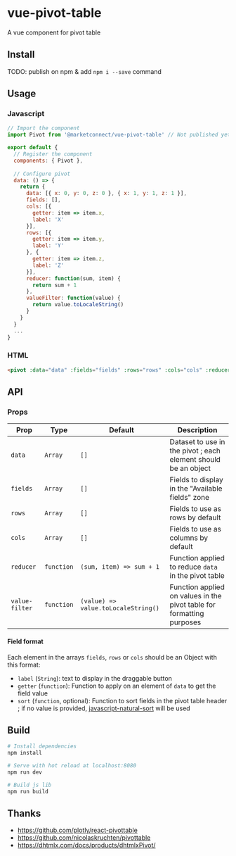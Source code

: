 # vue-pivot-table
A vue component for pivot table

## Install

TODO: publish on npm & add `npm i --save` command

## Usage

### Javascript

```js
// Import the component
import Pivot from '@marketconnect/vue-pivot-table' // Not published yet!

export default {
  // Register the component
  components: { Pivot },
  
  // Configure pivot
  data: () => {
    return {
      data: [{ x: 0, y: 0, z: 0 }, { x: 1, y: 1, z: 1 }],
      fields: [],
      cols: [{
        getter: item => item.x,
        label: 'X'
      }],
      rows: [{
        getter: item => item.y,
        label: 'Y'
      }, {
        getter: item => item.z,
        label: 'Z'
      }],
      reducer: function(sum, item) {
        return sum + 1
      },
      valueFilter: function(value) {
        return value.toLocaleString()
      }
    }
  }
  ...
}
```

### HTML

```html
<pivot :data="data" :fields="fields" :rows="rows" :cols="cols" :reducer="reducer" :value-filter="valueFilter" />
```

## API

### Props

Prop | Type | Default | Description
-----|------|---------|------------
`data` | `Array` | `[]` | Dataset to use in the pivot ; each element should be an object
`fields` | `Array` | `[]` | Fields to display in the "Available fields" zone
`rows` | `Array` | `[]` | Fields to use as rows by default
`cols` | `Array` | `[]` | Fields to use as columns by default
`reducer` | `function` | `(sum, item) => sum + 1` | Function applied to reduce `data` in the pivot table
`value-filter` | `function` | `(value) => value.toLocaleString()` | Function applied on values in the pivot table for formatting purposes

#### Field format

Each element in the arrays `fields`, `rows` or `cols` should be an Object with this format:
- `label` (`String`): text to display in the draggable button
- `getter` (`function`): Function to apply on an element of `data` to get the field value
- `sort` (`function`, optional): Function to sort fields in the pivot table header ; if no value is provided, [javascript-natural-sort](https://github.com/Bill4Time/javascript-natural-sort) will be used

## Build

``` bash
# Install dependencies
npm install

# Serve with hot reload at localhost:8080
npm run dev

# Build js lib
npm run build
```

## Thanks

- https://github.com/plotly/react-pivottable
- https://github.com/nicolaskruchten/pivottable
- https://dhtmlx.com/docs/products/dhtmlxPivot/